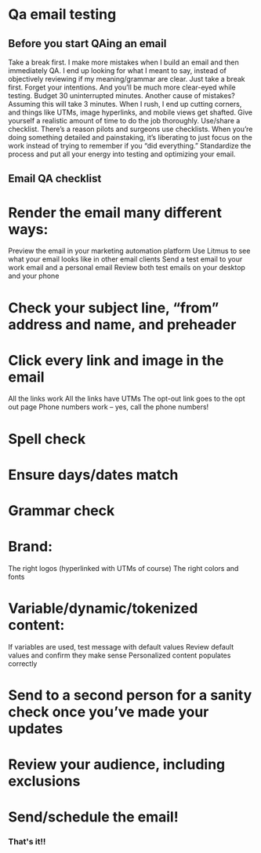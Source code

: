 # Qa email testing
## Before you start QAing an email
Take a break first.  I make more mistakes when I build an email and then immediately QA.  I end up looking for what I meant to say, instead of objectively reviewing if my meaning/grammar are clear.  Just take a break first.  Forget your intentions.  And you’ll be much more clear-eyed while testing.
Budget 30 uninterrupted minutes.  Another cause of mistakes?  Assuming this will take 3 minutes.  When I rush, I end up cutting corners, and things like UTMs, image hyperlinks, and mobile views get shafted.  Give yourself a realistic amount of time to do the job thoroughly.
Use/share a checklist.  There’s a reason pilots and surgeons use checklists.  When you’re doing something detailed and painstaking, it’s liberating to just focus on the work instead of trying to remember if you “did everything.”  Standardize the process and put all your energy into testing and optimizing your email. 


## Email QA checklist
# Render the email many different ways:
  Preview the email in your marketing automation platform
  Use Litmus to see what your email looks like in other email clients
  Send a test email to your work email and a personal email
  Review both test emails on your desktop and your phone
# Check your subject line, “from” address and name, and preheader
# Click every link and image in the email
  All the links work
  All the links have UTMs
  The opt-out link goes to the opt out page
  Phone numbers work – yes, call the phone numbers! 
# Spell check
# Ensure days/dates match
# Grammar check
# Brand:
  The right logos (hyperlinked with UTMs of course)
  The right colors and fonts
# Variable/dynamic/tokenized content:
  If variables are used, test message with default values
  Review default values and confirm they make sense
  Personalized content populates correctly
# Send to a second person for a sanity check once you’ve made your updates
# Review your audience, including exclusions
# Send/schedule the email!
### That's it!!
